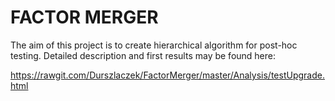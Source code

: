 # FACTOR MERGER

The aim of this project is to create hierarchical algorithm for post-hoc testing. Detailed description and first results may be found here:

https://rawgit.com/Durszlaczek/FactorMerger/master/Analysis/testUpgrade.html
